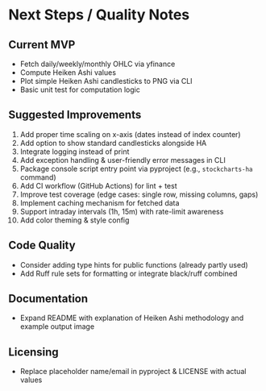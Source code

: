 # Next Steps / Quality Notes

## Current MVP
- Fetch daily/weekly/monthly OHLC via yfinance
- Compute Heiken Ashi values
- Plot simple Heiken Ashi candlesticks to PNG via CLI
- Basic unit test for computation logic

## Suggested Improvements
1. Add proper time scaling on x-axis (dates instead of index counter)
2. Add option to show standard candlesticks alongside HA
3. Integrate logging instead of print
4. Add exception handling & user-friendly error messages in CLI
5. Package console script entry point via pyproject (e.g., `stockcharts-ha` command)
6. Add CI workflow (GitHub Actions) for lint + test
7. Improve test coverage (edge cases: single row, missing columns, gaps)
8. Implement caching mechanism for fetched data
9. Support intraday intervals (1h, 15m) with rate-limit awareness
10. Add color theming & style config

## Code Quality
- Consider adding type hints for public functions (already partly used)
- Add Ruff rule sets for formatting or integrate black/ruff combined

## Documentation
- Expand README with explanation of Heiken Ashi methodology and example output image

## Licensing
- Replace placeholder name/email in pyproject & LICENSE with actual values
